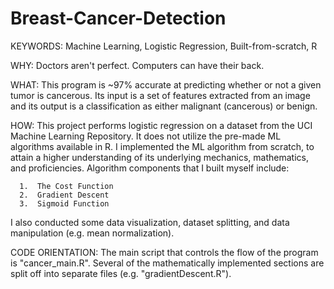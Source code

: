 # Breast-Cancer-Detection

KEYWORDS:  Machine Learning, Logistic Regression, Built-from-scratch, R

WHY:  Doctors aren't perfect.  Computers can have their back.

WHAT:  This program is ~97% accurate at predicting whether or not a given tumor is cancerous.  Its input is a set
of features extracted from an image and its output is a classification as either malignant (cancerous) or benign.

HOW:  This project performs logistic regression on a dataset from the UCI Machine Learning Repository.  It does not utilize the pre-made ML algorithms available in R.  I implemented the ML algorithm from scratch, to attain a higher understanding of its underlying mechanics, mathematics, and proficiencies.  Algorithm components that I built myself include:

      1.  The Cost Function
      2.  Gradient Descent
      3.  Sigmoid Function
      
I also conducted some data visualization, dataset splitting, and data manipulation (e.g. mean normalization).

CODE ORIENTATION:  The main script that controls the flow of the program is "cancer_main.R".  Several of the mathematically 
implemented sections are split off into separate files (e.g. "gradientDescent.R").
